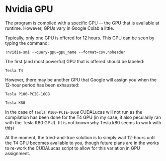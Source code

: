 # Nvidia GPU

The program is compiled with a specific GPU -- the GPU that is available
at runtime. However, GPUs vary in Google Colab a little.

Typically, only one GPU is offered for 12 hours. This GPU can be seen by
typing the  command:

`!nvidia-smi --query-gpu=gpu_name --format=csv,noheader`

The first (and most powerful) GPU that is offered should be labeled:

```
Tesla T4
```

However, there may be another GPU that Google will assign you when the
12-hour period has been exhausted:

```
Tesla P100-PCIE-16GB
```

```
Tesla K80
```

In the case of `Tesla P100-PCIE-16GB` CUDALucas will not run as the compilation has been done
for the T4 GPU (in my case; it also pecularily ran with the Tesla K80 GPU). (It is not known why Tesla k80 seems to work with this)

At the moment, the tried-and-true solution is to simply wait 12-hours until the T4 GPU
becomes available to you, though future plans are in the works to re-work the CUDALucas script
to allow for this variation in GPU assignment.

